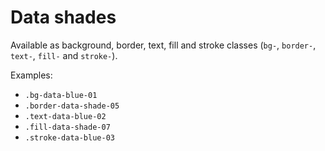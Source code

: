 # Data shades

Available as background, border, text, fill and stroke classes (`bg-`, `border-`, `text-`, `fill-` and `stroke-`).

Examples:

* `.bg-data-blue-01`
* `.border-data-shade-05`
* `.text-data-blue-02`
* `.fill-data-shade-07`
* `.stroke-data-blue-03`
